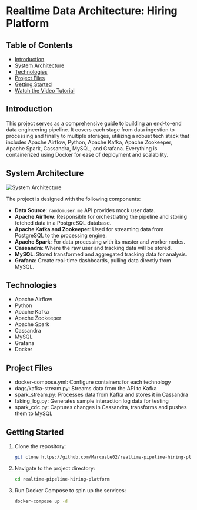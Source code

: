 # Realtime Data Architecture: Hiring Platform

## Table of Contents
- [Introduction](#introduction)
- [System Architecture](#system-architecture)
- [Technologies](#technologies)
- [Project Files](#project-files)
- [Getting Started](#getting-started)
- [Watch the Video Tutorial](#watch-the-video-tutorial)

## Introduction

This project serves as a comprehensive guide to building an end-to-end data engineering pipeline. It covers each stage from data ingestion to processing and finally to multiple storages, utilizing a robust tech stack that includes Apache Airflow, Python, Apache Kafka, Apache Zookeeper, Apache Spark, Cassandra, MySQL, and Grafana. Everything is containerized using Docker for ease of deployment and scalability.

## System Architecture

![System Architecture](https://github.com/MarcusLe02/realtime-pipeline-hiring-platform/blob/master/data-engineering-architecture.png)

The project is designed with the following components:

- **Data Source**: `randomuser.me` API provides mock user data.
- **Apache Airflow**: Responsible for orchestrating the pipeline and storing fetched data in a PostgreSQL database.
- **Apache Kafka and Zookeeper**: Used for streaming data from PostgreSQL to the processing engine.
- **Apache Spark**: For data processing with its master and worker nodes.
- **Cassandra**: Where the raw user and tracking data will be stored.
- **MySQL**: Stored transformed and aggregated tracking data for analysis.
- **Grafana**: Create real-time dashboards, pulling data directly from MySQL.

## Technologies

- Apache Airflow
- Python
- Apache Kafka
- Apache Zookeeper
- Apache Spark
- Cassandra
- MySQL
- Grafana
- Docker

## Project Files

- docker-compose.yml: Configure containers for each technology
- dags/kafka-stream.py: Streams data from the API to Kafka
- spark_stream.py: Processes data from Kafka and stores it in Cassandra
- faking_log.py: Generates sample interaction log data for testing
- spark_cdc.py: Captures changes in Cassandra, transforms and pushes them to MySQL

## Getting Started

1. Clone the repository:
    ```bash
    git clone https://github.com/MarcusLe02/realtime-pipeline-hiring-platform.git
    ```

2. Navigate to the project directory:
    ```bash
    cd realtime-pipeline-hiring-platform
    ```

3. Run Docker Compose to spin up the services:
    ```bash
    docker-compose up -d
    ```
